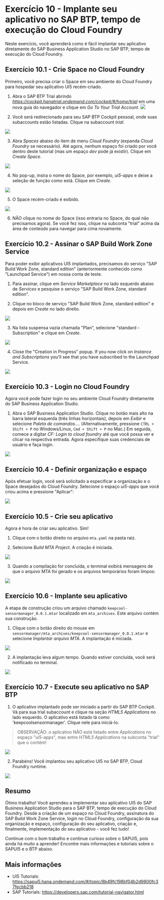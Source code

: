 
# Exercício 10 - Implante seu aplicativo no SAP BTP, tempo de execução do Cloud Foundry

Neste exercício, você aprenderá como é fácil implantar seu aplicativo diretamente do SAP Business Application Studio no SAP BTP, tempo de execução do Cloud Foundry.

## Exercício 10.1 - Crie Space no Cloud Foundry

Primeiro, você precisa criar o Space em seu ambiente do Cloud Foundry para hospedar seu aplicativo UI5 recém-criado.

1. Abra o SAP BTP Trial abrindo *https://cockpit.hanatrial.ondemand.com/cockpit/#/home/trial* em uma nova guia do navegador e clique em *Go To Your Trial Account*.
![](images/11_01_0010.png)

2. Você será redirecionado para seu SAP BTP Cockpit pessoal, onde suas subaccounts estão listadas. Clique na subaccount *trial*.

![](images/11_01_0020.png)

3. Abra *Spaces* abaixo do item de menu *Cloud Foundry* (expanda *Cloud Foundry* se necessário). Até agora, nenhum espaço foi criado por você dentro deste tutorial (mas um espaço *dev* pode já existir). Clique em *Create Space*.

![](images/11_01_0030.png)

4. No pop-up, insira o nome do Space, por exemplo, *ui5-apps* e deixe a seleção de função como está. Clique em *Create*.

![](images/11_01_0040.png)

5. O Space recém-criado é exibido.

![](images/11_01_0050.png)

6. NÃO clique no nome do Space (isso entraria no Space, do qual não precisamos agora). Se você fez isso, clique na subconta "trial" acima da área de conteúdo para navegar para cima novamente.

## Exercício 10.2 - Assinar o SAP Build Work Zone Service

Para poder exibir aplicativos UI5 implantados, precisamos do serviço "SAP Build Work Zone, standard edition" (anteriormente conhecido como "Launchpad Service") em nossa conta de teste.

1. Para assinar, clique em *Service Marketplace* no lado esquerdo abaixo de *Services* e pesquise o serviço "SAP Build Work Zone, standard edition".

2. Clique no bloco de serviço "SAP Build Work Zone, standard edition" e depois em *Create* no lado direito.

![](images/BTP_10_0010.png)

3. Na lista suspensa vazia chamada "Plan", selecione "standard - Subscription" e clique em *Create*.

![](images/BTP_10_0020.png)

4. Close the "Creation in Progress" popup. If you now click on *Instance and Subscriptions* you'll see that you have subscribed to the Launchpad Service.

![](images/BTP_10_0030.png)

## Exercício 10.3 - Login no Cloud Foundry

Agora você pode fazer login no seu ambiente Cloud Foundry diretamente do SAP Business Application Studio.

1. Abra o SAP Business Application Studio. Clique no botão mais alto na barra lateral esquerda (três linhas horizontais), depois em *Exibir* e selecione *Paleta de comandos...*. (Alternativamente, pressione `CTRL + Shift + P` no Windows/Linux, `Cmd + Shift + P` no Mac.) Em seguida, comece a digitar *CF: Login to cloud foundry* até que você possa ver e clicar na respectiva entrada.
Agora especifique suas credenciais de usuário e faça login.

![](images/BTP_10_0040.png)

## Exercício 10.4 - Definir organização e espaço

Após efetuar login, você será solicitado a especificar a organização e o Space desejados do Cloud Foundry. Selecione o espaço *ui5-apps* que você criou acima e pressione "Aplicar":

![](images/11_04_0010.png)

## Exercício 10.5 - Crie seu aplicativo

Agora é hora de criar seu aplicativo. Sim!

1. Clique com o botão direito no arquivo `mta.yaml` na pasta raiz.

2. Selecione *Build MTA Project*. A criação é iniciada.

![](images/11_06_0010.png)

3. Quando a compilação for concluída, o terminal exibirá mensagens de que o arquivo MTA foi gerado e os arquivos temporários foram limpos:


![](images/11_06_0020.png)


## Exercício 10.6 - Implante seu aplicativo

A etapa de construção criou um arquivo chamado `keepcool-sensormanager_0.0.1.mtar` localizado em `mta_archives`. Este arquivo contém sua construção.

1. Clique com o botão direito do mouse em `sensormanager/mta_archives/keepcool-sensormanager_0.0.1.mtar` e selecione *Implantar arquivo MTA*. A implantação é iniciada.

![](images/11_07_0010.png)

2. A implantação leva algum tempo. Quando estiver concluída, você será notificado no terminal.

![](images/11_07_0020.png)

## Exercício 10.7 - Execute seu aplicativo no SAP BTP

1. O aplicativo implantado pode ser iniciado a partir do SAP BTP Cockpit. Vá para sua trial subaccount e clique na seção *HTML5 Applications* no lado esquerdo. O aplicativo está listado lá como 'keepcoolsensormanager'. Clique nele para iniciá-lo.

> OBSERVAÇÃO: o aplicativo NÃO está listado entre *Applications* no espaço "ui5-apps", mas entre *HTML5 Applications* na subconta "trial" que o contém!


![](images/11_08_0010.png)

2. Parabéns! Você implantou seu aplicativo UI5 no SAP BTP, Cloud Foundry runtime.

![](images/11_08_0020.png)

## Resumo
Ótimo trabalho! Você aprendeu a implementar seu aplicativo UI5 do SAP Business Application Studio para o SAP BTP, tempo de execução do Cloud Foundry. Desde a criação de um espaço no Cloud Foundry, assinatura do SAP Build Work Zone Service, login no Cloud Foundry, configuração da sua organização e espaço, configuração do seu aplicativo, criação e, finalmente, implementação do seu aplicativo - você fez tudo!

Continue com o bom trabalho e continue curioso sobre o SAPUI5, pois ainda há muito a aprender! Encontre mais informações e tutoriais sobre o SAPUI5 e o BTP abaixo.

## Mais informações

* UI5 Tutorials: https://sapui5.hana.ondemand.com/#/topic/8b49fc198bf04b2d9800fc37fecbb218
* SAP Tutorials: https://developers.sap.com/tutorial-navigator.html
